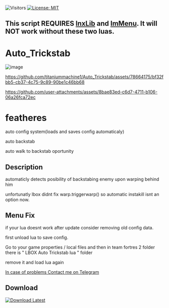 ![Visitors](https://api.visitorbadge.io/api/visitors?path=https%3A%2F%2Fgithub.com%2Ftitaniummachine1%2FAuto_Trickstab&label=Visitors&countColor=%23263759&style=plastic)
[![License: MIT](https://img.shields.io/badge/License-MIT-yellow.svg)](https://opensource.org/licenses/MIT)

## This script REQUIRES [lnxLib](https://github.com/lnx00/Lmaobox-Library/releases/latest/) and [ImMenu](https://github.com/lnx00/Lmaobox-ImMenu/blob/main/src/ImMenu.lua). It will NOT work without these two luas.

# Auto_Trickstab
![image](https://github.com/titaniummachine1/Auto_Trickstab/assets/78664175/fd30e64e-5aef-47ef-a1fa-7ab2de0dace5)

https://github.com/titaniummachine1/Auto_Trickstab/assets/78664175/bf32fbb5-cb37-4c75-9c89-90be1c46bb68


https://github.com/user-attachments/assets/8bae83ed-c6d7-4711-b106-06a26fca72ec


# featheres
auto config system(loads and saves config automaticaly)

auto backstab

auto walk to backstab oportunity

## Description
automaticly detects posibility of backstabing enemy upon warping behind him

unfortunatly lbox didnt fix warp.triggerwarp() so automatic instakill isnt an option now.

## Menu Fix
if your lua doesnt work after update consider removing old config data.

first unload lua to save config.

Go to your game properties / local files and then in team fortres 2 folder there is " LBOX Auto Trickstab lua " folder

remove it and load lua again

[In case of problems Contact me on Telegram](https://t.me/TerminatorMachine)

## Download
[![Download Latest](https://img.shields.io/github/downloads/titaniummachine1/Auto_Trickstab/total.svg?style=for-the-badge&logo=download&label=Download%20Latest)](https://github.com/titaniummachine1/Auto_Trickstab/releases/latest/download/Auto.Trickstab.lua)
